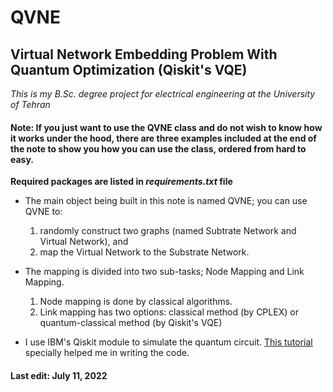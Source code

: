 # QVNE
## Virtual Network Embedding Problem With Quantum Optimization (Qiskit's VQE)

_This is my B.Sc. degree project for electrical engineering at the University of Tehran_


#### Note: If you just want to use the QVNE class and do not wish to know how it works under the hood, there are three examples included at the end of the note to show you how you can use the class, ordered from hard to easy.

__Required packages are listed in *requirements.txt* file__


* The main object being built in this note is named QVNE; you can use QVNE to:
  1. randomly construct two graphs (named Subtrate Network and Virtual Network), and
  2. map the Virtual Network to the Substrate Network.

* The mapping is divided into two sub-tasks; Node Mapping and Link Mapping.
  1. Node mapping is done by classical algorithms.
  2. Link mapping has two options: classical method (by CPLEX) or quantum-classical method (by Qiskit's VQE)

* I use IBM's Qiskit module to simulate the quantum circuit. 
[This tutorial](https://qiskit.org/documentation/tutorials/optimization/7_examples_vehicle_routing.html) specially helped me in writing the code.


#### Last edit: July 11, 2022
